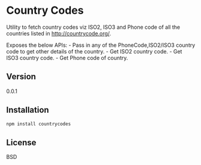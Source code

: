 Country Codes
=============

Utility to fetch country codes viz ISO2, ISO3 and Phone code of all the countries listed in http://countrycode.org/.

Exposes the below APIs:
	- Pass in any of the PhoneCode,ISO2/ISO3 country code to get other details of the country.
	- Get ISO2 country code.
	- Get ISO3 country code.
	- Get Phone code of country.

Version
----
0.0.1

Installation
--------------
```sh
npm install countrycodes
```

License
----
BSD

